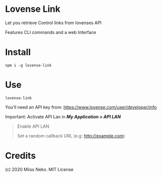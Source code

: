 # Lovense Link

Let you retrieve Control links from lovenses API

Features CLI commands and a web Interface

# Install
```
npm i -g lovense-link
```

# Use
```
lovense-link
```

You'll need an API key from:
https://www.lovense.com/user/developer/info

Important: Activate API Lan in
***My Application > API LAN***

> Enable API LAN
>
> Set a random callback URL (e.g: http://example.com)

# Credits
(c) 2020 Miiss Neko. MIT License
